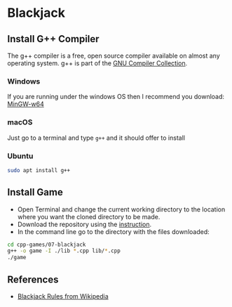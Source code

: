 # Blackjack

## Install G++ Compiler
The g++ compiler is a free, open source compiler available on almost any operating system. g++ is part of the [GNU Compiler Collection](https://en.wikipedia.org/wiki/GNU_Compiler_Collection).

### Windows
If you are running under the windows OS then I recommend you download: [MinGW-w64](http://mingw-w64.org/)

### macOS
Just go to a terminal and type `g++` and it should offer to install

### Ubuntu
```bash
sudo apt install g++
```

## Install Game
* Open Terminal and change the current working directory to the location where you want the cloned directory to be made.
* Download the repository using the [instruction](https://help.github.com/en/github/creating-cloning-and-archiving-repositories/cloning-a-repository).
* In the command line go to the directory with the files downloaded:
```bash
cd cpp-games/07-blackjack
g++ -o game -I ./lib *.cpp lib/*.cpp
./game
```

## References

* [Blackjack Rules from Wikipedia](https://en.wikipedia.org/wiki/Blackjack#Rules)
